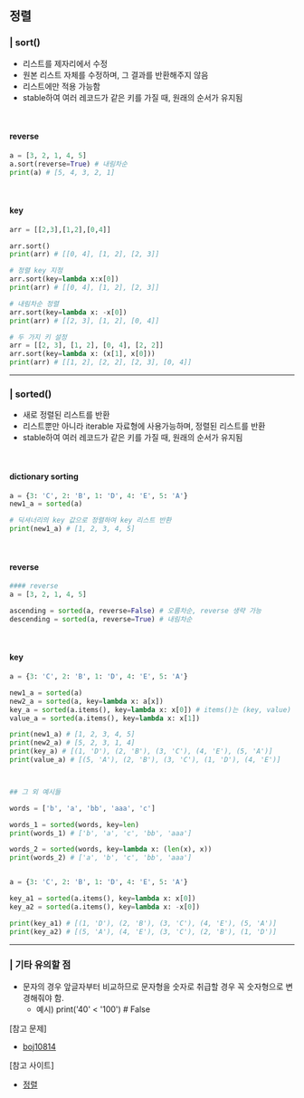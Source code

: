 ##  정렬

### | sort()
* 리스트를 제자리에서 수정
* 원본 리스트 자체를 수정하며, 그 결과를 반환해주지 않음
* 리스트에만 적용 가능함
* stable하여 여러 레코드가 같은 키를 가질 때, 원래의 순서가 유지됨
<br>

#### reverse
```python
a = [3, 2, 1, 4, 5]
a.sort(reverse=True) # 내림차순
print(a) # [5, 4, 3, 2, 1]
```
<br>

#### key
```python
arr = [[2,3],[1,2],[0,4]]

arr.sort()
print(arr) # [[0, 4], [1, 2], [2, 3]]

# 정렬 key 지정
arr.sort(key=lambda x:x[0])
print(arr) # [[0, 4], [1, 2], [2, 3]]

# 내림차순 정렬
arr.sort(key=lambda x: -x[0])
print(arr) # [[2, 3], [1, 2], [0, 4]]

# 두 가지 키 설정
arr = [[2, 3], [1, 2], [0, 4], [2, 2]]
arr.sort(key=lambda x: (x[1], x[0]))
print(arr) # [[1, 2], [2, 2], [2, 3], [0, 4]]
```
---

### | sorted()
* 새로 정렬된 리스트를 반환
* 리스트뿐만 아니라 iterable 자료형에 사용가능하며, 정렬된 리스트를 반환
* stable하여 여러 레코드가 같은 키를 가질 때, 원래의 순서가 유지됨
<br>

#### dictionary sorting
```python
a = {3: 'C', 2: 'B', 1: 'D', 4: 'E', 5: 'A'}
new1_a = sorted(a)

# 딕셔너리의 key 값으로 정렬하여 key 리스트 반환
print(new1_a) # [1, 2, 3, 4, 5]
```
<br>

#### reverse
```python
#### reverse
a = [3, 2, 1, 4, 5]

ascending = sorted(a, reverse=False) # 오름차순, reverse 생략 가능
descending = sorted(a, reverse=True) # 내림차순 
```
<br>

#### key
```python
a = {3: 'C', 2: 'B', 1: 'D', 4: 'E', 5: 'A'}

new1_a = sorted(a)
new2_a = sorted(a, key=lambda x: a[x])
key_a = sorted(a.items(), key=lambda x: x[0]) # items()는 (key, value) 쌍을 가져옴
value_a = sorted(a.items(), key=lambda x: x[1])

print(new1_a) # [1, 2, 3, 4, 5]
print(new2_a) # [5, 2, 3, 1, 4]
print(key_a) # [(1, 'D'), (2, 'B'), (3, 'C'), (4, 'E'), (5, 'A')]
print(value_a) # [(5, 'A'), (2, 'B'), (3, 'C'), (1, 'D'), (4, 'E')]



## 그 외 예시들

words = ['b', 'a', 'bb', 'aaa', 'c']

words_1 = sorted(words, key=len)
print(words_1) # ['b', 'a', 'c', 'bb', 'aaa']

words_2 = sorted(words, key=lambda x: (len(x), x))
print(words_2) # ['a', 'b', 'c', 'bb', 'aaa']


a = {3: 'C', 2: 'B', 1: 'D', 4: 'E', 5: 'A'}

key_a1 = sorted(a.items(), key=lambda x: x[0])
key_a2 = sorted(a.items(), key=lambda x: -x[0])

print(key_a1) # [(1, 'D'), (2, 'B'), (3, 'C'), (4, 'E'), (5, 'A')]
print(key_a2) # [(5, 'A'), (4, 'E'), (3, 'C'), (2, 'B'), (1, 'D')]
```
--- 
### | 기타 유의할 점
* 문자의 경우 앞글자부터 비교하므로 문자형을 숫자로 취급할 경우 꼭 숫자형으로 변경해줘야 함. 
  * 예시) print('40' < '100') # False




[참고 문제]
* [boj10814](https://www.acmicpc.net/problem/10814)


[참고 사이트]
* [정렬](https://sxbxn.tistory.com/19)


